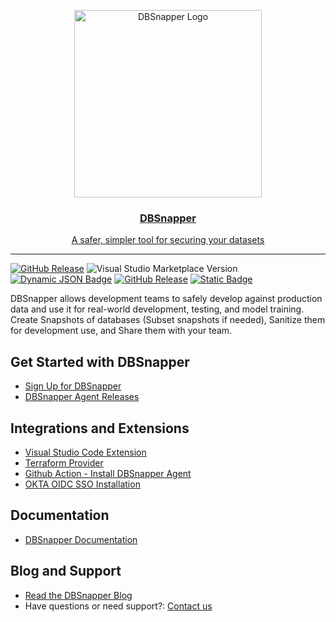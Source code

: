 <a href="https://dbsnapper.com">
<p align="center">
  <img alt="DBSnapper Logo" src="https://docs.dbsnapper.com/static/dbs-docs.jpg?v=3&s=200" height="300" />
  <h3 align="center">DBSnapper</h3>
  <p align="center">A safer, simpler tool for securing your datasets </p>
</p>
</a>

---

[![GitHub Release](https://img.shields.io/github/v/release/dbsnapper/dbsnapper?label=DBSnapper%20Agent)](https://github.com/dbsnapper/dbsnapper/releases)
![Visual Studio Marketplace Version](https://img.shields.io/visual-studio-marketplace/v/dbsnapper.vscode-dbsnapper?label=VSCode%20Extension)
[![Dynamic JSON Badge](https://img.shields.io/badge/dynamic/json?url=https%3A%2F%2Fregistry.terraform.io%2Fv2%2Fprovider-versions%2F55330&query=%24.data.attributes.tag&label=Terraform%20Provider)](https://registry.terraform.io/providers/dbsnapper/dbsnapper/latest)
[![GitHub Release](https://img.shields.io/github/v/release/dbsnapper/install-dbsnapper-agent-action?label=Github%20Action%20-%20Install%20DBSnapper%20Agent)](https://github.com/marketplace/actions/install-dbsnapper-agent)
[![Static Badge](https://img.shields.io/badge/Okta_OIDC_SSO-Learn_More-blue)](https://docs.dbsnapper.com/dbsnapper-cloud/sso/sso-okta-oidc/)


DBSnapper allows development teams to safely develop against production data and use it for real-world development, testing, and model training. Create Snapshots of databases (Subset snapshots if needed), Sanitize them for development use, and Share them with your team.

## Get Started with DBSnapper

- [Sign Up for DBSnapper](https://app.dbsnapper.com/sign_up)
- [DBSnapper Agent Releases](https://github.com/dbsnapper/dbsnapper/releases)

## Integrations and Extensions
- [Visual Studio Code Extension](https://marketplace.visualstudio.com/items?itemName=DBSnapper.vscode-dbsnapper)
- [Terraform Provider](https://registry.terraform.io/providers/dbsnapper/dbsnapper/latest)
- [Github Action - Install DBSnapper Agent](https://github.com/marketplace/actions/install-dbsnapper-agent)
- [OKTA OIDC SSO Installation](https://docs.dbsnapper.com/dbsnapper-cloud/sso/sso-okta-oidc/)

## Documentation

- [DBSnapper Documentation](https://docs.dbsnapper.com)

## Blog and Support

- [Read the DBSnapper Blog](https://dbsnapper.com/blog)
- Have questions or need support?: [Contact us](https://dbsnapper.com/contact)
